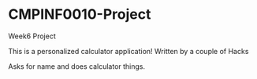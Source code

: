 # CMPINF0010-Project
Week6 Project

This is a personalized calculator application!
Written by a couple of Hacks

Asks for name and does calculator things.
